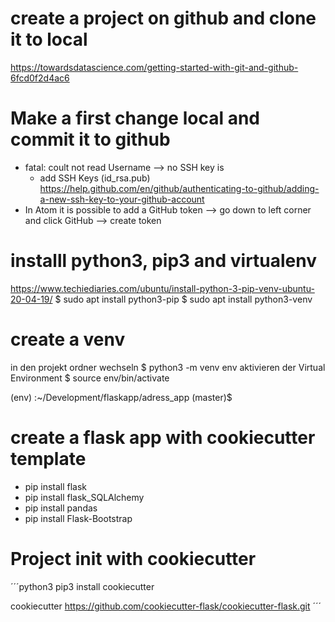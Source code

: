 # create a project on github and clone it to local
https://towardsdatascience.com/getting-started-with-git-and-github-6fcd0f2d4ac6

# Make a first change local and commit it to github
 - fatal: coult not read Username --> no SSH key is
   - add SSH Keys (id_rsa.pub)
 https://help.github.com/en/github/authenticating-to-github/adding-a-new-ssh-key-to-your-github-account
 - In Atom it is possible to add a GitHub token --> go down to left corner and click GitHub --> create token

# installl python3, pip3 and virtualenv
https://www.techiediaries.com/ubuntu/install-python-3-pip-venv-ubuntu-20-04-19/
$ sudo apt install python3-pip
$ sudo apt install python3-venv

# create a venv
in den projekt ordner wechseln
$ python3 -m venv env
aktivieren der Virtual Environment
$ source env/bin/activate

(env) <computername>:~/Development/flaskapp/adress_app (master)$

# create a flask app with cookiecutter template
 - pip install flask
 - pip install flask_SQLAlchemy
 - pip install pandas
 - pip install Flask-Bootstrap

 # Project init with cookiecutter
´´´python3
pip3 install cookiecutter

cookiecutter https://github.com/cookiecutter-flask/cookiecutter-flask.git
´´´

